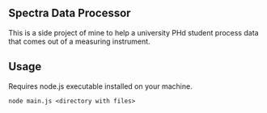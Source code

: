 ## Spectra Data Processor

This is a side project of mine to help a university PHd student process data
that comes out of a measuring instrument.

## Usage

Requires node.js executable installed on your machine.

    node main.js <directory with files>